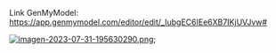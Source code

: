 Link GenMyModel: https://app.genmymodel.com/editor/edit/_IubgEC6IEe6XB7IKjUVJvw#

[![imagen-2023-07-31-195630290.png](https://i.postimg.cc/Cx8p4mm1/imagen-2023-07-31-195630290.png)](https://postimg.cc/QFjz8kLG);

